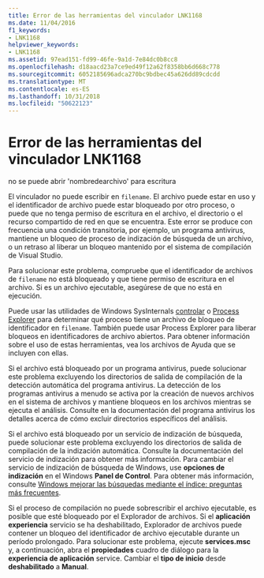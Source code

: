 ```yaml
---
title: Error de las herramientas del vinculador LNK1168
ms.date: 11/04/2016
f1_keywords:
- LNK1168
helpviewer_keywords:
- LNK1168
ms.assetid: 97ead151-fd99-46fe-9a1d-7e84dc0b8cc8
ms.openlocfilehash: d18aacd23a7ce9ed49f12a62f8358bb6d668c778
ms.sourcegitcommit: 6052185696adca270bc9bdbec45a626dd89cdcdd
ms.translationtype: MT
ms.contentlocale: es-ES
ms.lasthandoff: 10/31/2018
ms.locfileid: "50622123"
---
```

# <a name="linker-tools-error-lnk1168"></a>Error de las herramientas del vinculador LNK1168

no se puede abrir 'nombredearchivo' para escritura

El vinculador no puede escribir en `filename`. El archivo puede estar en uso y el identificador de archivo puede estar bloqueado por otro proceso, o puede que no tenga permiso de escritura en el archivo, el directorio o el recurso compartido de red en que se encuentra. Este error se produce con frecuencia una condición transitoria, por ejemplo, un programa antivirus, mantiene un bloqueo de proceso de indización de búsqueda de un archivo, o un retraso al liberar un bloqueo mantenido por el sistema de compilación de Visual Studio.

Para solucionar este problema, compruebe que el identificador de archivos de `filename` no está bloqueado y que tiene permiso de escritura en el archivo. Si es un archivo ejecutable, asegúrese de que no está en ejecución.

Puede usar las utilidades de Windows SysInternals [controlar](http://technet.microsoft.com/sysinternals/bb896655.aspx) o [Process Explorer](http://technet.microsoft.com/sysinternals/bb896653) para determinar qué proceso tiene un archivo de bloqueo de identificador en `filename`. También puede usar Process Explorer para liberar bloqueos en identificadores de archivo abiertos. Para obtener información sobre el uso de estas herramientas, vea los archivos de Ayuda que se incluyen con ellas.

Si el archivo está bloqueado por un programa antivirus, puede solucionar este problema excluyendo los directorios de salida de compilación de la detección automática del programa antivirus. La detección de los programas antivirus a menudo se activa por la creación de nuevos archivos en el sistema de archivos y mantiene bloqueos en los archivos mientras se ejecuta el análisis. Consulte en la documentación del programa antivirus los detalles acerca de cómo excluir directorios específicos del análisis.

Si el archivo está bloqueado por un servicio de indización de búsqueda, puede solucionar este problema excluyendo los directorios de salida de compilación de la indización automática. Consulte la documentación del servicio de indización para obtener más información. Para cambiar el servicio de indización de búsqueda de Windows, use **opciones de indización** en el Windows **Panel de Control**. Para obtener más información, consulte [Windows mejorar las búsquedas mediante el índice: preguntas más frecuentes](http://windows.microsoft.com/windows/improve-windows-searches-using-index-faq#1TC=windows-7).

Si el proceso de compilación no puede sobrescribir el archivo ejecutable, es posible que esté bloqueado por el Explorador de archivos. Si el **aplicación experiencia** servicio se ha deshabilitado, Explorador de archivos puede contener un bloqueo del identificador de archivo ejecutable durante un período prolongado. Para solucionar este problema, ejecute **services.msc** y, a continuación, abra el **propiedades** cuadro de diálogo para la **experiencia de aplicación** service. Cambiar el **tipo de inicio** desde **deshabilitado** a **Manual**.
